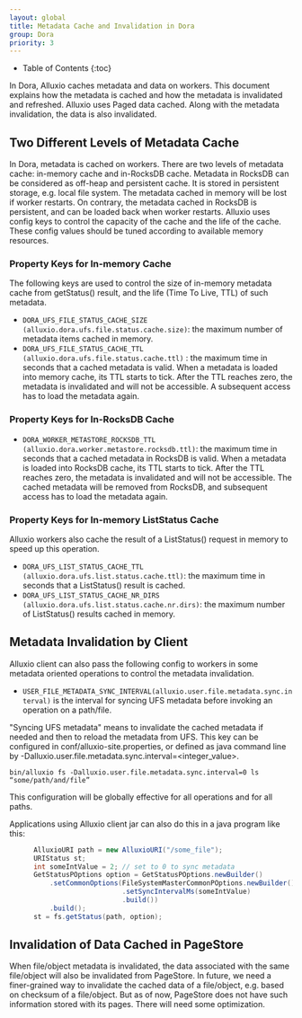 ```yaml
---
layout: global
title: Metadata Cache and Invalidation in Dora
group: Dora
priority: 3
---
```


* Table of Contents
  {:toc}

In Dora, Alluxio caches metadata and data on workers. This document explains how the metadata is cached and how the metadata is invalidated and refreshed. Alluxio uses Paged data cached. Along with the metadata invalidation, the data is also invalidated.

## Two Different Levels of Metadata Cache

In Dora, metadata is cached on workers. There are two levels of metadata cache: in-memory cache and in-RocksDB cache.
Metadata in RocksDB can be considered as off-heap and persistent cache. It is stored in persistent storage, e.g. local file system.
The metadata cached in memory will be lost if worker restarts. On contrary, the metadata cached in RocksDB is persistent, and can be loaded
back when worker restarts. Alluxio uses config keys to control the capacity of the cache and the life of the cache. These config values should
be tuned according to available memory resources.

### Property Keys for In-memory Cache
The following keys are used to control the size of in-memory metadata cache from getStatus() result, and the life (Time To Live, TTL) of such metadata.
- `DORA_UFS_FILE_STATUS_CACHE_SIZE (alluxio.dora.ufs.file.status.cache.size)`: the maximum number of metadata items cached in memory.
- `DORA_UFS_FILE_STATUS_CACHE_TTL (alluxio.dora.ufs.file.status.cache.ttl)`  : the maximum time in seconds that a cached metadata is valid. When a metadata is loaded into memory cache, its TTL starts to tick. After the TTL reaches zero, the metadata is invalidated and will not be accessible. A subsequent access has to load the metadata again.

### Property Keys for In-RocksDB Cache
- `DORA_WORKER_METASTORE_ROCKSDB_TTL (alluxio.dora.worker.metastore.rocksdb.ttl)`: the maximum time in seconds that a cached metadata in RocksDB is valid. When a metadata is loaded into RocksDB cache, its TTL starts to tick. After the TTL reaches zero, the metadata is invalidated and will not be accessible. The cached metadata will be removed from RocksDB, and subsequent access has to load the metadata again.

### Property Keys for In-memory ListStatus Cache
Alluxio workers also cache the result of a ListStatus() request in memory to speed up this operation.
- `DORA_UFS_LIST_STATUS_CACHE_TTL (alluxio.dora.ufs.list.status.cache.ttl)`: the maximum time in seconds that a ListStatus() result is cached.
- `DORA_UFS_LIST_STATUS_CACHE_NR_DIRS (alluxio.dora.ufs.list.status.cache.nr.dirs)`: the maximum number of ListStatus() results cached in memory.


## Metadata Invalidation by Client
Alluxio client can also pass the following config to workers in some metadata oriented operations to control the metadata invalidation.
- `USER_FILE_METADATA_SYNC_INTERVAL(alluxio.user.file.metadata.sync.interval)` is the interval for syncing UFS metadata before invoking an operation on a path/file. 

"Syncing UFS metadata" means to invalidate the cached metadata if needed and then to reload the metadata from UFS. This key can be configured in conf/alluxio-site.properties, or defined as java command line by -Dalluxio.user.file.metadata.sync.interval=<integer_value>.
```console
bin/alluxio fs -Dalluxio.user.file.metadata.sync.interval=0 ls “some/path/and/file”
```
This configuration will be globally effective for all operations and for all paths.

Applications using Alluxio client jar can also do this in a java program like this:
```java
      AlluxioURI path = new AlluxioURI("/some_file");
      URIStatus st;
      int someIntValue = 2; // set to 0 to sync metadata
      GetStatusPOptions option = GetStatusPOptions.newBuilder()
          .setCommonOptions(FileSystemMasterCommonPOptions.newBuilder()
                            .setSyncIntervalMs(someIntValue)
                            .build())
          .build();
      st = fs.getStatus(path, option);
```

## Invalidation of Data Cached in PageStore
When file/object metadata is invalidated, the data associated with the same file/object will also be invalidated from PageStore.
In future, we need a finer-grained way to invalidate the cached data of a file/object, e.g. based on checksum of a file/object.
But as of now, PageStore does not have such information stored with its pages. There will need some optimization.
